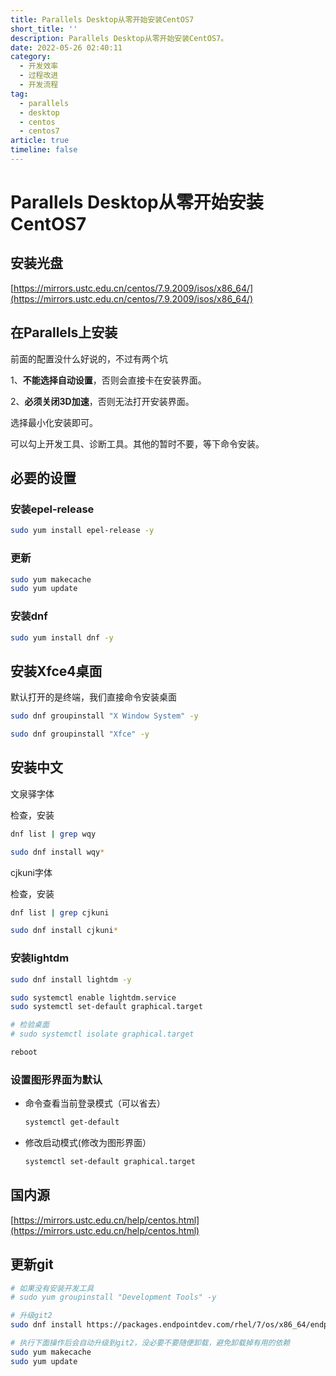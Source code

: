 ```yaml
---
title: Parallels Desktop从零开始安装CentOS7
short_title: ''
description: Parallels Desktop从零开始安装CentOS7。
date: 2022-05-26 02:40:11
category:
  - 开发效率
  - 过程改进
  - 开发流程
tag:
  - parallels
  - desktop
  - centos
  - centos7
article: true
timeline: false
---
```

# Parallels Desktop从零开始安装CentOS7

## 安装光盘

[https://mirrors.ustc.edu.cn/centos/7.9.2009/isos/x86_64/](https://mirrors.ustc.edu.cn/centos/7.9.2009/isos/x86_64/)

## 在Parallels上安装

前面的配置没什么好说的，不过有两个坑

1、**不能选择自动设置**，否则会直接卡在安装界面。

2、**必须关闭3D加速**，否则无法打开安装界面。

选择最小化安装即可。

可以勾上开发工具、诊断工具。其他的暂时不要，等下命令安装。

## 必要的设置

### 安装epel-release

```bash
sudo yum install epel-release -y
```

### 更新

```bash
sudo yum makecache
sudo yum update
```

### 安装dnf

```bash
sudo yum install dnf -y
```

## 安装Xfce4桌面

默认打开的是终端，我们直接命令安装桌面

```bash
sudo dnf groupinstall "X Window System" -y
```

```bash
sudo dnf groupinstall "Xfce" -y
```

## 安装中文

文泉驿字体

检查，安装

```bash
dnf list | grep wqy

sudo dnf install wqy*
```

cjkuni字体

检查，安装

```bash
dnf list | grep cjkuni 

sudo dnf install cjkuni*
```

### 安装lightdm

```bash
sudo dnf install lightdm -y

sudo systemctl enable lightdm.service
sudo systemctl set-default graphical.target

# 检验桌面
# sudo systemctl isolate graphical.target

reboot
```

### 设置图形界面为默认

- 命令查看当前登录模式（可以省去） 

  ```bash
  systemctl get-default
  ```

- 修改启动模式(修改为图形界面）

  ```bash
  systemctl set-default graphical.target
  ```

## 国内源

[https://mirrors.ustc.edu.cn/help/centos.html](https://mirrors.ustc.edu.cn/help/centos.html)

## 更新git

```bash
# 如果没有安装开发工具
# sudo yum groupinstall "Development Tools" -y

# 升级git2
sudo dnf install https://packages.endpointdev.com/rhel/7/os/x86_64/endpoint-repo.x86_64.rpm -y

# 执行下面操作后会自动升级到git2，没必要不要随便卸载，避免卸载掉有用的依赖
sudo yum makecache
sudo yum update
```